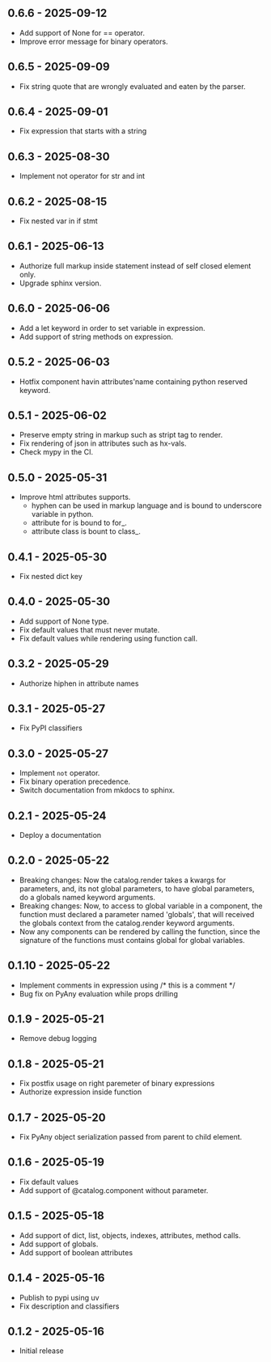 ## 0.6.6  -  2025-09-12

* Add support of None for == operator.
* Improve error message for binary operators.

## 0.6.5  -  2025-09-09

* Fix string quote that are wrongly evaluated and eaten by the parser. 

## 0.6.4  -  2025-09-01

* Fix expression that starts with a string 

## 0.6.3  -  2025-08-30

* Implement not operator for str and int 

## 0.6.2  -  2025-08-15

* Fix nested var in if stmt 

## 0.6.1  -  2025-06-13

* Authorize full markup inside statement instead of self closed element only.
* Upgrade sphinx version. 

## 0.6.0  -  2025-06-06

* Add a let keyword in order to set variable in expression.
* Add support of string methods on expression. 

## 0.5.2  -  2025-06-03

* Hotfix component havin attributes'name containing python reserved keyword. 

## 0.5.1  -  2025-06-02

* Preserve empty string in markup such as stript tag to render.
* Fix rendering of json in attributes such as hx-vals.
* Check mypy in the CI.

## 0.5.0  -  2025-05-31

* Improve html attributes supports.
  * hyphen can be used in markup language and is bound
    to underscore variable in python.
  * attribute for is bound to for_.
  * attribute class is bount to class_.

## 0.4.1  -  2025-05-30

* Fix nested dict key 

## 0.4.0  -  2025-05-30

* Add support of None type.
* Fix default values that must never mutate.
* Fix default values while rendering using function call.

## 0.3.2  -  2025-05-29

* Authorize hiphen in attribute names 

## 0.3.1  -  2025-05-27

* Fix PyPI classifiers 

## 0.3.0  -  2025-05-27

* Implement `not` operator.
* Fix binary operation precedence.
* Switch documentation from mkdocs to sphinx.

## 0.2.1  -  2025-05-24

* Deploy a documentation 

## 0.2.0  -  2025-05-22

* Breaking changes: Now the catalog.render takes a kwargs for parameters, 
  and, its not global parameters, to have global parameters, do a globals
  named keyword arguments.
* Breaking changes: Now, to access to global variable in a component,
  the function must declared a parameter named 'globals', that will
  received the globals context from the catalog.render keyword arguments.
* Now any components can be rendered by calling the function, since the
  signature of the functions must contains global for global variables.

## 0.1.10  -  2025-05-22

* Implement comments in expression using /* this is a comment */ 
* Bug fix on PyAny evaluation while props drilling

## 0.1.9  -  2025-05-21

* Remove debug logging 

## 0.1.8  -  2025-05-21
* Fix postfix usage on right paremeter of binary expressions
* Authorize expression inside function 

## 0.1.7  -  2025-05-20

* Fix PyAny object serialization passed from parent to child element. 

## 0.1.6  -  2025-05-19

* Fix default values
* Add support of @catalog.component without parameter.

## 0.1.5  -  2025-05-18

* Add support of dict, list, objects, indexes, attributes, method calls.
* Add support of globals.
* Add support of boolean attributes

## 0.1.4  -  2025-05-16

* Publish to pypi using uv 
* Fix description and classifiers 

## 0.1.2  -  2025-05-16

* Initial release 

